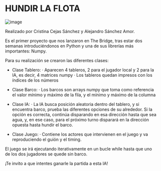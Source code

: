 # HUNDIR LA FLOTA

![image](https://user-images.githubusercontent.com/110189994/213908259-0cbe1f95-e530-45d7-bc57-82c17a10ed6a.png)

Realizado por Cristina Cejas Sánchez y Alejandro Sánchez Amor.

Es el primer proyecto que nos lanzaron en The Bridge, tras estar dos semanas introduciéndonos en Python y una de sus librerías más importantes: Numpy.

Para su realización se crearon las diferentes clases:
- Clase Tablero: 
  · Aparecen 4 tableros, 2 para el jugador local y 2 para la IA, es decir, 4 matrices numpy
  · Los tableros quedan impresos con los índices de los números
  
- Clase Barco:
  · Los barcos son arrays numpy que toma como referencia el valor mínimo y máximo de la fila, y el mínimo y máximo de la columna
  
- Clase IA:
  · La IA busca posición aleatoria dentro del tablero, y si encuentra barco, prueba las diferentes opciones de su alrededor. Si la opción es correcta, continúa disparando en esa dirección hasta que sea agua, y, en ese caso, para el próximo turno disparará en la dirección opuesta hasta hundir el barco.
  
- Clase Juego:
  · Contiene los actores que intervienen en el juego y va reproduciendo el guión y el timing.
  
El juego se irá ejecutando iterativamente en un bucle while hasta que uno de los dos jugadores se quede sin barco.

¡Te invito a que intentes ganarle la partida a esta IA!

